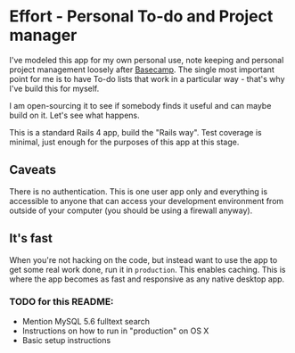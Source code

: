 # Effort - Personal To-do and Project manager

I've modeled this app for my own personal use, note keeping and personal project management loosely after [Basecamp](https://basecamp.com/). The single most important point for me is to have To-do lists that work in a particular way - that's why I've build this for myself.

I am open-sourcing it to see if somebody finds it useful and can maybe build on it. Let's see what happens.

This is a standard Rails 4 app, build the "Rails way". Test coverage is minimal, just enough for the purposes of this app at this stage.

## Caveats

There is no authentication. This is one user app only and everything is accessible to anyone that can access your development environment from outside of your computer (you should be using a firewall anyway).

## It's fast

When you're not hacking on the code, but instead want to use the app to get some real work done, run it in `production`. This enables caching. This is where the app becomes as fast and responsive as any native desktop app.

### TODO for this README: 

- Mention MySQL 5.6 fulltext search
- Instructions on how to run in "production" on OS X
- Basic setup instructions

